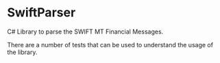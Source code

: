 # SwiftParser
C# Library to parse the SWIFT MT Financial Messages.

There are a number of tests that can be used to understand the usage of the library.

